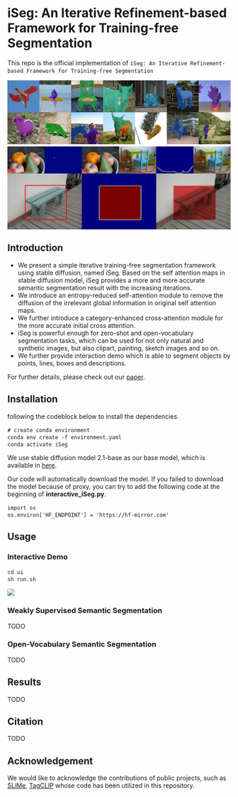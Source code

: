 # iSeg: An Iterative Refinement-based Framework for Training-free Segmentation

This repo is the official implementation of `iSeg: An Iterative Refinement-based Framework for Training-free Segmentation`

<div style="display: flex;">
    <img width="14.28%" src="assert/plane2.gif"><img width="14.28%" src="assert/boat_people.gif"><img width="14.28%" src="assert/chair.gif"><img width="14.28%" src="assert/cow.gif"><img width="14.28%" src="assert/dog.gif"><img width="14.28%" src="assert/horse2.gif"><img width="14.28%" src="assert/plant.gif">
</div>
<div style="display: flex;">
    <img width="14.28%" src="assert/sheep4.gif"><img width="14.28%" src="assert/cat4.gif"><img width="14.28%" src="assert/horse_people.gif"><img width="14.28%" src="assert/cow2.gif"><img width="14.28%" src="assert/bird2.gif"><img width="14.28%" src="assert/dog2.gif"><img width="14.28%" src="assert/people.gif">
</div>
<div style="display: flex; margin-top: 5px">
    <img width="50%" src="assert/point.gif"><img width="50%" src="assert/line.gif">
</div>
<div style="display: flex;">
    <img width="100%" src="assert/box.gif">
</div>


## Introduction
- We present a simple iterative training-free segmentation framework using stable diffusion, named
  iSeg. Based on the self attention maps in stable diffusion model, iSeg provides a more and more
  accurate semantic segmentation result with the increasing iterations.
- We introduce an entropy-reduced self-attention module to remove the diffusion of the irrelevant global
  information in original self attention maps.
- We further introduce a category-enhanced cross-attention module for the more accurate initial cross attention.
- iSeg is powerful enough for zero-shot and open-vocabulary segmentation tasks, which can be used for not only natural 
  and synthetic images, but also clipart, painting, sketch images and so on.
- We further provide interaction demo which is able to segment objects by points, lines, boxes and descriptions.

For further details, please check out our [paper]().
## Installation
following the codeblock below to install the dependencies.

```
# create conda environment
conda env create -f environment.yaml
conda activate iSeg
```

We use stable diffusion model 2.1-base as our base model, which is available in [here](https://huggingface.co/stabilityai/stable-diffusion-2-1-base).

Our code will automatically download the model. If you failed to download the model because of proxy,
you can try to add the following code at the beginning of **interactive_iSeg.py**.

```
import os
os.environ['HF_ENDPOINT'] = 'https://hf-mirror.com'
```
## Usage
### Interactive Demo
```
cd ui
sh run.sh
```
<div style="display: flex;">
    <img width="100%" src="assert/interaction.gif">
</div>

### Weakly Supervised Semantic Segmentation 
TODO

### Open-Vocabulary Semantic Segmentation
TODO

## Results
TODO

## Citation
TODO

## Acknowledgement
We would like to acknowledge the contributions of public projects, such as [SLiMe](https://github.com/aliasgharkhani/SLiMe), [TagCLIP](https://github.com/linyq2117/TagCLIP) whose code has been utilized in this repository.
